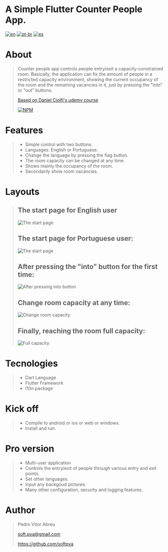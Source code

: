 # **A Simple Flutter Counter People App.**
[![en](https://img.shields.io/badge/lang-en-red.svg)](./README.md)
[![pt-br](https://img.shields.io/badge/lang-pt--br-green.svg)](./README.pt-br.md)
[![es](https://img.shields.io/badge/lang-es-yellow.svg)](./README.es.md)
  

# About
> Counter people app controls people entry/exit a capacity-constrained room.
> Basically, the application can fix the amount of people in a restricted capacity environment, showing the current occupancy of the room and the remaining vacancies in it, just by pressing the "into" or "out" buttons.
>
> [Based on Daniel Ciolfi's udemy course](https://www.udemy.com/share/101Wim3@bL2WBnXJOyqEFUkkRTTFBdyhqzpZ32Q6N7CTpyPFdVlf_9YG0WhJUuuvZelTMLrW/)
>
> [![NPM](https://img.shields.io/npm/l/react)](./license) 

# Features
> - Simple control with two buttons.
> - Languages: English or Portuguese.
> - Change the language by pressing the flag button.
> - The room capacity can be changed at any time.
> - Shows mainly the occupancy of the room.
> - Secondarily show room vacancies. 

# Layouts
>
> ## The start page for English user
> ![The start page](readme/images\/start_en.gif "The start page for English user")
>
> ## The start page for Portuguese user:
> ![The start page](readme/images/start_pt.gif "The start page for Portuguese user")
>
> ## After pressing the "into" button for the first time:
>
> ![After pressing into button](readme/images/after_press_into.gif "After pressing the 'into' button for the first time")
>
> ## Change room capacity at any time:
> ![Change room capacity](readme/images/alter_capacity.gif "Change room capacity at any time")
>
> ## Finally, reaching the room full capacity:
> ![Full capacity](readme/images/full_capacity.gif "Finally, reaching the room full capacity")
>

# Tecnologies
> - Dart Language
> - Flutter Framework
> - I10n package

# Kick off
> - Compile to android or ios or web or windows.
> - Install and run.

# Pro version
> - Multi-user application
> - Controls the entry/exit of people through various entry and exit points.
> - Set other languages.
> - Input any backgoud pictures.
> - Many other configuration, security and logging features.

# Author
> Pedro Vitor Abreu
>
> <soft.pva@gmail.com>
>
> <https://github.com/softpva>
>